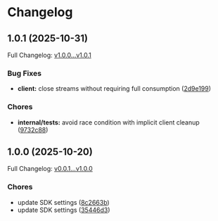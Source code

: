 # Changelog

## 1.0.1 (2025-10-31)

Full Changelog: [v1.0.0...v1.0.1](https://github.com/harshapalnati/Ractor-sdk-python/compare/v1.0.0...v1.0.1)

### Bug Fixes

* **client:** close streams without requiring full consumption ([2d9e199](https://github.com/harshapalnati/Ractor-sdk-python/commit/2d9e1992edc07a298c405489a015ade5321caca4))


### Chores

* **internal/tests:** avoid race condition with implicit client cleanup ([9732c88](https://github.com/harshapalnati/Ractor-sdk-python/commit/9732c88a6bb4837d3a275a07c0d49f91f12c4f16))

## 1.0.0 (2025-10-20)

Full Changelog: [v0.0.1...v1.0.0](https://github.com/harshapalnati/Ractor-sdk-python/compare/v0.0.1...v1.0.0)

### Chores

* update SDK settings ([8c2663b](https://github.com/harshapalnati/Ractor-sdk-python/commit/8c2663b20981e2d65f7c4af734f785ad17d5f58c))
* update SDK settings ([35446d3](https://github.com/harshapalnati/Ractor-sdk-python/commit/35446d3ce2c2f19b0550253e75e2422fd44c3912))
